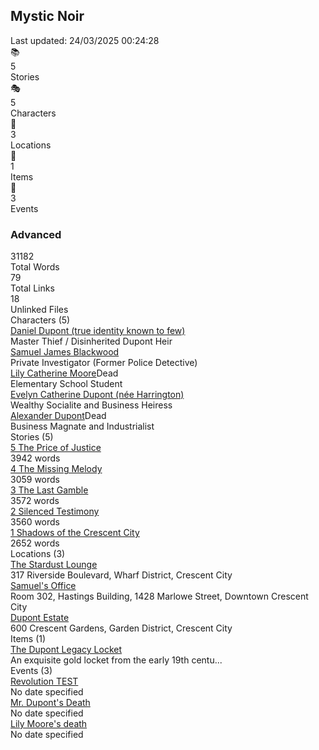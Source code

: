 <div class="home-stats-container"><h2>Mystic Noir</h2><div class="home-stats-date">Last updated: 24/03/2025 00:24:28</div><div class="home-stats-grid"><div class="home-stats-card has-details"><div class="home-stats-icon">📚</div><div class="home-stats-value">5</div><div class="home-stats-label">Stories</div></div><div class="home-stats-card has-details"><div class="home-stats-icon">🎭</div><div class="home-stats-value">5</div><div class="home-stats-label">Characters</div></div><div class="home-stats-card has-details"><div class="home-stats-icon">🧭</div><div class="home-stats-value">3</div><div class="home-stats-label">Locations</div></div><div class="home-stats-card has-details"><div class="home-stats-icon">🧰</div><div class="home-stats-value">1</div><div class="home-stats-label">Items</div></div><div class="home-stats-card has-details"><div class="home-stats-icon">📅</div><div class="home-stats-value">3</div><div class="home-stats-label">Events</div></div></div><div class="home-stats-advanced-metrics"><h3>Advanced</h3><div class="home-stats-metrics-grid"><div class="home-stats-metric"><div class="home-stats-metric-value">31182</div><div class="home-stats-metric-label">Total Words</div></div><div class="home-stats-metric"><div class="home-stats-metric-value">79</div><div class="home-stats-metric-label">Total Links</div></div><div class="home-stats-metric"><div class="home-stats-metric-value">18</div><div class="home-stats-metric-label">Unlinked Files</div></div></div></div><div class="home-stats-details-section" id="characters"><div class="home-stats-details-header">Characters (5)</div><div class="home-stats-details-content"><div class="home-stats-detail-item"><div class="home-stats-detail-name"><a href="1. Characters/The Shadow.md" class="internal-link">Daniel Dupont (true identity known to few)</a></div><div class="home-stats-detail-meta">Master Thief / Disinherited Dupont Heir</div></div><div class="home-stats-detail-item"><div class="home-stats-detail-name"><a href="1. Characters/Samuel Blackwood.md" class="internal-link">Samuel James Blackwood</a></div><div class="home-stats-detail-meta">Private Investigator (Former Police Detective)</div></div><div class="home-stats-detail-item"><div class="home-stats-detail-name"><a href="1. Characters/Lily Moore.md" class="internal-link">Lily Catherine Moore</a><span class="home-stats-state-badge dead">Dead</span></div><div class="home-stats-detail-meta">Elementary School Student</div></div><div class="home-stats-detail-item"><div class="home-stats-detail-name"><a href="1. Characters/Evelyn Dupont.md" class="internal-link">Evelyn Catherine Dupont (née Harrington)</a></div><div class="home-stats-detail-meta">Wealthy Socialite and Business Heiress</div></div><div class="home-stats-detail-item"><div class="home-stats-detail-name"><a href="1. Characters/Alexander Dupont.md" class="internal-link">Alexander Dupont</a><span class="home-stats-state-badge dead">Dead</span></div><div class="home-stats-detail-meta">Business Magnate and Industrialist</div></div></div></div><div class="home-stats-details-section" id="stories"><div class="home-stats-details-header">Stories (5)</div><div class="home-stats-details-content"><div class="home-stats-detail-item"><div class="home-stats-detail-name"><a href="4. Stories/5 The Price of Justice.md" class="internal-link">5 The Price of Justice</a></div><div class="home-stats-detail-meta">3942 words</div></div><div class="home-stats-detail-item"><div class="home-stats-detail-name"><a href="4. Stories/4 The Missing Melody.md" class="internal-link">4 The Missing Melody</a></div><div class="home-stats-detail-meta">3059 words</div></div><div class="home-stats-detail-item"><div class="home-stats-detail-name"><a href="4. Stories/3 The Last Gamble.md" class="internal-link">3 The Last Gamble</a></div><div class="home-stats-detail-meta">3572 words</div></div><div class="home-stats-detail-item"><div class="home-stats-detail-name"><a href="4. Stories/2 Silenced Testimony.md" class="internal-link">2 Silenced Testimony</a></div><div class="home-stats-detail-meta">3560 words</div></div><div class="home-stats-detail-item"><div class="home-stats-detail-name"><a href="4. Stories/1 Shadows of the Crescent City.md" class="internal-link">1 Shadows of the Crescent City</a></div><div class="home-stats-detail-meta">2652 words</div></div></div></div><div class="home-stats-details-section" id="locations"><div class="home-stats-details-header">Locations (3)</div><div class="home-stats-details-content"><div class="home-stats-detail-item"><div class="home-stats-detail-name"><a href="3. Locations/Stardust Lounge.md" class="internal-link">The Stardust Lounge</a></div><div class="home-stats-detail-meta">317 Riverside Boulevard, Wharf District, Crescent City</div></div><div class="home-stats-detail-item"><div class="home-stats-detail-name"><a href="3. Locations/Samuel's Office.md" class="internal-link">Samuel's Office</a></div><div class="home-stats-detail-meta">Room 302, Hastings Building, 1428 Marlowe Street, Downtown Crescent City</div></div><div class="home-stats-detail-item"><div class="home-stats-detail-name"><a href="3. Locations/Dupont's Mansion.md" class="internal-link">Dupont Estate</a></div><div class="home-stats-detail-meta">600 Crescent Gardens, Garden District, Crescent City</div></div></div></div><div class="home-stats-details-section" id="items"><div class="home-stats-details-header">Items (1)</div><div class="home-stats-details-content"><div class="home-stats-detail-item"><div class="home-stats-detail-name"><a href="2. Items/Dupont's Heirloom.md" class="internal-link">The Dupont Legacy Locket</a></div><div class="home-stats-detail-meta">An exquisite gold locket from the early 19th centu...</div></div></div></div><div class="home-stats-details-section" id="events"><div class="home-stats-details-header">Events (3)</div><div class="home-stats-details-content"><div class="home-stats-detail-item"><div class="home-stats-detail-name"><a href="5. Events/Revolution.md" class="internal-link">Revolution TEST</a></div><div class="home-stats-detail-meta">No date specified</div></div><div class="home-stats-detail-item"><div class="home-stats-detail-name"><a href="5. Events/Mr Dupont's death.md" class="internal-link">Mr. Dupont's Death</a></div><div class="home-stats-detail-meta">No date specified</div></div><div class="home-stats-detail-item"><div class="home-stats-detail-name"><a href="5. Events/Lilly's death.md" class="internal-link">Lily Moore's death</a></div><div class="home-stats-detail-meta">No date specified</div></div></div></div></div>